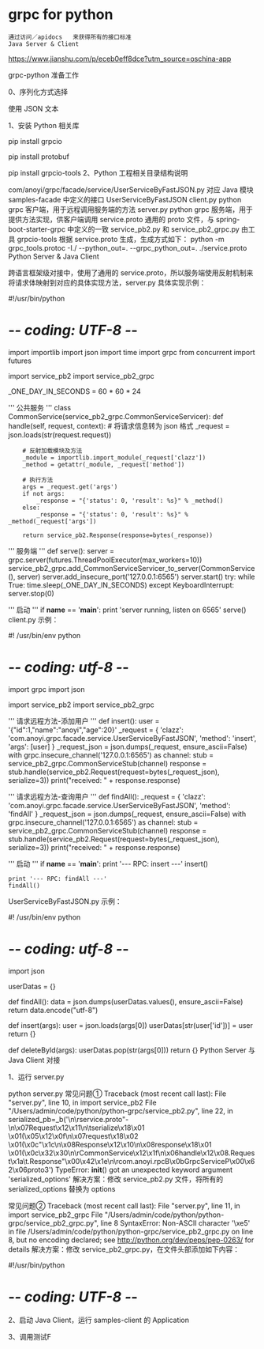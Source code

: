 grpc for python
============
    通过访问／apidocs   来获得所有的接口标准
    Java Server & Client
https://www.jianshu.com/p/eceb0eff8dce?utm_source=oschina-app

grpc-python 准备工作

0、序列化方式选择

使用 JSON 文本

1、安装 Python 相关库

pip install grpcio

pip install protobuf

pip install grpcio-tools
2、Python 工程相关目录结构说明


com/anoyi/grpc/facade/service/UserServiceByFastJSON.py
对应 Java 模块 samples-facade 中定义的接口 UserServiceByFastJSON
client.py
python grpc 客户端，用于远程调用服务端的方法
server.py
python grpc 服务端，用于提供方法实现，供客户端调用
service.proto
通用的 proto 文件，与 spring-boot-starter-grpc 中定义的一致
service_pb2.py 和 service_pb2_grpc.py
由工具 grpcio-tools 根据  service.proto 生成，生成方式如下：
python -m grpc_tools.protoc -I./ --python_out=. --grpc_python_out=. ./service.proto
Python Server & Java Client

跨语言框架级对接中，使用了通用的 service.proto，所以服务端使用反射机制来将请求体映射到对应的具体实现方法，server.py 具体实现示例：

#!/usr/bin/python
# -*- coding: UTF-8 -*-

import importlib
import json
import time
import grpc
from concurrent import futures

import service_pb2
import service_pb2_grpc

_ONE_DAY_IN_SECONDS = 60 * 60 * 24


'''
公共服务
'''
class CommonService(service_pb2_grpc.CommonServiceServicer):
    def handle(self, request, context):
        # 将请求信息转为 json 格式
        _request = json.loads(str(request.request))

        # 反射加载模块及方法
        _module = importlib.import_module(_request['clazz'])
        _method = getattr(_module, _request['method'])

        # 执行方法
        args = _request.get('args')
        if not args:
            _response = "{'status': 0, 'result': %s}" % _method()
        else:
            _response = "{'status': 0, 'result': %s}" % _method(_request['args'])

        return service_pb2.Response(response=bytes(_response))


'''
服务端
'''
def serve():
    server = grpc.server(futures.ThreadPoolExecutor(max_workers=10))
    service_pb2_grpc.add_CommonServiceServicer_to_server(CommonService(), server)
    server.add_insecure_port('127.0.0.1:6565')
    server.start()
    try:
        while True:
            time.sleep(_ONE_DAY_IN_SECONDS)
    except KeyboardInterrupt:
        server.stop(0)


'''
启动
'''
if __name__ == '__main__':
    print 'server running, listen on 6565'
    serve()
client.py 示例：

#! /usr/bin/env python
# -*- coding: utf-8 -*-

import grpc
import json

import service_pb2
import service_pb2_grpc

'''
请求远程方法-添加用户
'''
def insert():
    user = '{"id":1,"name":"anoyi","age":20}'
    _request = {
        'clazz': 'com.anoyi.grpc.facade.service.UserServiceByFastJSON',
        'method': 'insert',
        'args': [user]
    }
    _request_json = json.dumps(_request, ensure_ascii=False)
    with grpc.insecure_channel('127.0.0.1:6565') as channel:
        stub = service_pb2_grpc.CommonServiceStub(channel)
        response = stub.handle(service_pb2.Request(request=bytes(_request_json), serialize=3))
    print("received: " + response.response)


'''
请求远程方法-查询用户
'''
def findAll():
    _request = {
        'clazz': 'com.anoyi.grpc.facade.service.UserServiceByFastJSON',
        'method': 'findAll'
    }
    _request_json = json.dumps(_request, ensure_ascii=False)
    with grpc.insecure_channel('127.0.0.1:6565') as channel:
        stub = service_pb2_grpc.CommonServiceStub(channel)
        response = stub.handle(service_pb2.Request(request=bytes(_request_json), serialize=3))
    print("received: " + response.response)


'''
启动
'''
if __name__ == '__main__':
    print '--- RPC: insert ---'
    insert()

    print '--- RPC: findAll ---'
    findAll()
UserServiceByFastJSON.py 示例：

#! /usr/bin/env python
# -*- coding: utf-8 -*-
import json

userDatas = {}

def findAll():
    data = json.dumps(userDatas.values(), ensure_ascii=False)
    return data.encode("utf-8")

def insert(args):
    user = json.loads(args[0])
    userDatas[str(user['id'])] = user
    return {}

def deleteById(args):
    userDatas.pop(str(args[0]))
    return {}
Python Server 与 Java Client 对接

1、运行 server.py

python server.py
常见问题①
Traceback (most recent call last):
  File "server.py", line 10, in <module>
    import service_pb2
  File "/Users/admin/code/python/python-grpc/service_pb2.py", line 22, in <module>
    serialized_pb=_b('\n\rservice.proto\"-\n\x07Request\x12\x11\n\tserialize\x18\x01 \x01(\x05\x12\x0f\n\x07request\x18\x02 \x01(\x0c\"\x1c\n\x08Response\x12\x10\n\x08response\x18\x01 \x01(\x0c\x32\x30\n\rCommonService\x12\x1f\n\x06handle\x12\x08.Request\x1a\t.Response\"\x00\x42\x1e\n\rcom.anoyi.rpcB\x0bGrpcServiceP\x00\x62\x06proto3')
TypeError: __init__() got an unexpected keyword argument 'serialized_options'
解决方案：修改 service_pb2.py 文件，将所有的 serialized_options 替换为 options

常见问题②
Traceback (most recent call last):
  File "server.py", line 11, in <module>
    import service_pb2_grpc
  File "/Users/admin/code/python/python-grpc/service_pb2_grpc.py", line 8
SyntaxError: Non-ASCII character '\xe5' in file /Users/admin/code/python/python-grpc/service_pb2_grpc.py on line 8, but no encoding declared; see http://python.org/dev/peps/pep-0263/ for details
解决方案：修改 service_pb2_grpc.py，在文件头部添加如下内容：

#!/usr/bin/python
# -*- coding: UTF-8 -*-
2、启动 Java Client，运行 samples-client 的 Application

3、调用测试F